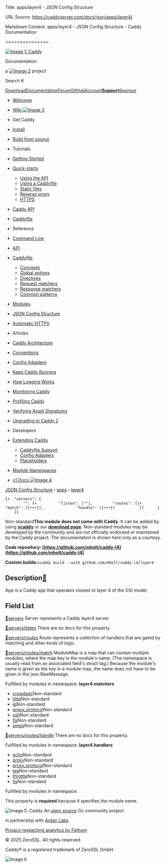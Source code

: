Title: apps/layer4 - JSON Config Structure

URL Source: https://caddyserver.com/docs/json/apps/layer4/

Markdown Content:
apps/layer4 - JSON Config Structure - Caddy Documentation

===============

[![Image 1: Caddy](https://caddyserver.com/old/resources/images/caddy-logo.svg)](https://caddyserver.com/)

Documentation

 a [![Image 2](https://caddyserver.com/old/resources/images/zerossl-logo.svg)](https://zerossl.com/) project 

Search K

[Download](https://caddyserver.com/download)[Documentation](https://caddyserver.com/docs/)[Forum](https://caddy.community/)[GitHub](https://github.com/caddyserver/caddy)[Account](https://caddyserver.com/account/)[**Support**](https://caddyserver.com/support)[Sponsor](https://caddyserver.com/sponsor)
*   [Welcome](https://caddyserver.com/docs/)
*   [Wiki ![Image 3](https://caddyserver.com/old/resources/images/external-link.svg)](https://caddy.community/c/wiki/13)
*   Get Caddy
*   [Install](https://caddyserver.com/docs/install)
*   [Build from source](https://caddyserver.com/docs/build)
*   Tutorials
*   [Getting Started](https://caddyserver.com/docs/getting-started)
*   [Quick-starts](https://caddyserver.com/docs/quick-starts)
    *   [Using the API](https://caddyserver.com/docs/quick-starts/api)
    *   [Using a Caddyfile](https://caddyserver.com/docs/quick-starts/caddyfile)
    *   [Static files](https://caddyserver.com/docs/quick-starts/static-files)
    *   [Reverse proxy](https://caddyserver.com/docs/quick-starts/reverse-proxy)
    *   [HTTPS](https://caddyserver.com/docs/quick-starts/https)

*   [Caddy API](https://caddyserver.com/docs/api-tutorial)
*   [Caddyfile](https://caddyserver.com/docs/caddyfile-tutorial)
*   Reference
*   [Command Line](https://caddyserver.com/docs/command-line)
*   [API](https://caddyserver.com/docs/api)
*   [Caddyfile](https://caddyserver.com/docs/caddyfile)
    *   [Concepts](https://caddyserver.com/docs/caddyfile/concepts)
    *   [Global options](https://caddyserver.com/docs/caddyfile/options)
    *   [Directives](https://caddyserver.com/docs/caddyfile/directives)
    *   [Request matchers](https://caddyserver.com/docs/caddyfile/matchers)
    *   [Response matchers](https://caddyserver.com/docs/caddyfile/response-matchers)
    *   [Common patterns](https://caddyserver.com/docs/caddyfile/patterns)

*   [Modules](https://caddyserver.com/docs/modules/)
*   [JSON Config Structure](https://caddyserver.com/docs/json/)
*   [Automatic HTTPS](https://caddyserver.com/docs/automatic-https)
*   Articles
*   [Caddy Architecture](https://caddyserver.com/docs/architecture)
*   [Conventions](https://caddyserver.com/docs/conventions)
*   [Config Adapters](https://caddyserver.com/docs/config-adapters)
*   [Keep Caddy Running](https://caddyserver.com/docs/running)
*   [How Logging Works](https://caddyserver.com/docs/logging)
*   [Monitoring Caddy](https://caddyserver.com/docs/metrics)
*   [Profiling Caddy](https://caddyserver.com/docs/profiling)
*   [Verifying Asset Signatures](https://caddyserver.com/docs/signature-verification)
*   [Upgrading to Caddy 2](https://caddyserver.com/docs/v2-upgrade)
*   Developers
*   [Extending Caddy](https://caddyserver.com/docs/extending-caddy)
    *   [Caddyfile Support](https://caddyserver.com/docs/extending-caddy/caddyfile)
    *   [Config Adapters](https://caddyserver.com/docs/extending-caddy/config-adapters)
    *   [Placeholders](https://caddyserver.com/docs/extending-caddy/placeholders)

*   [Module Namespaces](https://caddyserver.com/docs/extending-caddy/namespaces)

*   [v1 Docs ![Image 4](https://caddyserver.com/old/resources/images/external-link.svg)](https://caddyserver.com/caddy-v1-docs-archive.tar.gz)

[JSON Config Structure](https://caddyserver.com/docs/json/) › [apps](https://caddyserver.com/docs/json/apps/) › [layer4](https://caddyserver.com/docs/json/apps/layer4/)

```
{▾	"servers": {
		"": {▾			"listen": [""],			"routes": [{▾				"match": [{•••}],				"handle": [{•••}]			}]		}
	}}
```

Non-standard**This module does not come with Caddy.** It can be added by using **[xcaddy](https://caddyserver.com/docs/build#xcaddy)** or our **[download page](https://caddyserver.com/download)**. Non-standard modules may be developed by the community and are not officially endorsed or maintained by the Caddy project. The documentation is shown here only as a courtesy. 

**Code repository: [https://github.com/mholt/caddy-l4](https://github.com/mholt/caddy-l4)**

**Custom builds:**`xcaddy build --with github.com/mholt/caddy-l4/layer4`

Description[🔗](https://caddyserver.com/docs/json/apps/layer4/#docs "Direct link")
----------------------------------------------------------------------------------

App is a Caddy app that operates closest to layer 4 of the OSI model.

Field List
----------

[🔗](https://caddyserver.com/docs/json/apps/layer4/#servers)[servers](https://caddyserver.com/docs/json/apps/layer4/servers/)
Server represents a Caddy layer4 server.

[🔗](https://caddyserver.com/docs/json/apps/layer4/#servers/listen)[servers/listen](https://caddyserver.com/docs/json/apps/layer4/servers/listen/)
There are no docs for this property.

[🔗](https://caddyserver.com/docs/json/apps/layer4/#servers/routes)[servers/routes](https://caddyserver.com/docs/json/apps/layer4/servers/routes/)
Route represents a collection of handlers that are gated by matching and other kinds of logic.

[🔗](https://caddyserver.com/docs/json/apps/layer4/#servers/routes/match)[servers/routes/match](https://caddyserver.com/docs/json/apps/layer4/servers/routes/match/)
ModuleMap is a map that can contain multiple modules, where the map key is the module's name. (The namespace is usually read from an associated field's struct tag.) Because the module's name is given as the key in a module map, the name does not have to be given in the json.RawMessage.

Fulfilled by modules in namespace: **layer4.matchers**

*   [crowdsec](https://caddyserver.com/docs/json/apps/layer4/servers/routes/match/crowdsec/)Non-standard
*   [http](https://caddyserver.com/docs/json/apps/layer4/servers/routes/match/http/)Non-standard
*   [ip](https://caddyserver.com/docs/json/apps/layer4/servers/routes/match/ip/)Non-standard
*   [proxy_protocol](https://caddyserver.com/docs/json/apps/layer4/servers/routes/match/proxy_protocol/)Non-standard
*   [ssh](https://caddyserver.com/docs/json/apps/layer4/servers/routes/match/ssh/)Non-standard
*   [tls](https://caddyserver.com/docs/json/apps/layer4/servers/routes/match/tls/)Non-standard
*   [xmpp](https://caddyserver.com/docs/json/apps/layer4/servers/routes/match/xmpp/)Non-standard

[🔗](https://caddyserver.com/docs/json/apps/layer4/#servers/routes/handle)[servers/routes/handle](https://caddyserver.com/docs/json/apps/layer4/servers/routes/handle/)
There are no docs for this property.

Fulfilled by modules in namespace: **layer4.handlers**

*   [echo](https://caddyserver.com/docs/json/apps/layer4/servers/routes/handle/echo/)Non-standard
*   [proxy](https://caddyserver.com/docs/json/apps/layer4/servers/routes/handle/proxy/)Non-standard
*   [proxy_protocol](https://caddyserver.com/docs/json/apps/layer4/servers/routes/handle/proxy_protocol/)Non-standard
*   [tee](https://caddyserver.com/docs/json/apps/layer4/servers/routes/handle/tee/)Non-standard
*   [throttle](https://caddyserver.com/docs/json/apps/layer4/servers/routes/handle/throttle/)Non-standard
*   [tls](https://caddyserver.com/docs/json/apps/layer4/servers/routes/handle/tls/)Non-standard

Fulfilled by modules in namespace:

This property is **required** because it specifies the module name.

![Image 5: Caddy](https://caddyserver.com/old/resources/images/caddy-logo.svg) An [open source](https://github.com/caddyserver/caddy) Go community project 

 in partnership with [Ardan Labs](https://www.ardanlabs.com/)

[Privacy-respecting analytics by Fathom](https://usefathom.com/ref/AUKNWU)

 © 2025 ZeroSSL. All rights reserved. 

 Caddy® is a registered trademark of ZeroSSL GmbH. 

![Image 6](https://cdn.usefathom.com/?h=https%3A%2F%2Fcaddyserver.com&p=%2Fdocs%2Fjson%2Fapps%2Flayer4%2F&r=&sid=GVMGKAKP&qs=%7B%7D&cid=85690731)
